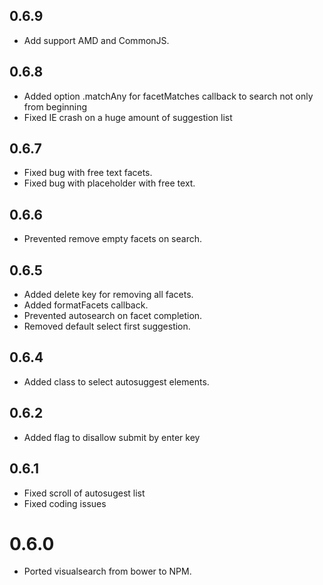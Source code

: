 ## 0.6.9

- Add support AMD and CommonJS.

## 0.6.8

- Added option .matchAny for facetMatches callback to search not only from beginning
- Fixed IE crash on a huge amount of suggestion list

## 0.6.7

- Fixed bug with free text facets.
- Fixed bug with placeholder with free text.

## 0.6.6

- Prevented remove empty facets on search.

## 0.6.5

- Added delete key for removing all facets.
- Added formatFacets callback.
- Prevented autosearch on facet completion.
- Removed default select first suggestion.

## 0.6.4

- Added class to select autosuggest elements.

## 0.6.2

- Added flag to disallow submit by enter key

## 0.6.1

- Fixed scroll of autosugest list
- Fixed coding issues

# 0.6.0

- Ported visualsearch from bower to NPM.
